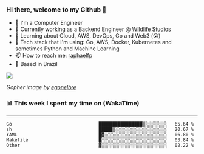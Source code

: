 ### Hi there, welcome to my Github 👋

- 📖 I'm a Computer Engineer
- 🔭 Currently working as a Backend Engineer @ [Wildlife Studios](https://wildlifestudios.com/)
- 🌱 Learning about Cloud, AWS, DevOps, Go and Web3 (😲)
- 🚀 Tech stack that I'm using: Go, AWS, Docker, Kubernetes and sometimes Python and Machine Learning
- 📫 How to reach me: [raphaelfp](https://linkedin.com/in/raphaelfp)
- 🏡 Based in Brazil

![](https://github.com/raphaelfp/gophers/blob/master/.thumb/animation/morning-coffee-3x.gif)

*Gopher image by [egonelbre](https://github.com/egonelbre/)*

### 📊 This week I spent my time on (WakaTime)

---

<!--START_SECTION:waka-->

```text
Go                                ████████████████▒░░░░░░░░   65.64 %
sh                                █████▒░░░░░░░░░░░░░░░░░░░   20.67 %
YAML                              █▓░░░░░░░░░░░░░░░░░░░░░░░   06.80 %
Makefile                          █░░░░░░░░░░░░░░░░░░░░░░░░   03.84 %
Other                             ▓░░░░░░░░░░░░░░░░░░░░░░░░   02.22 %
```

<!--END_SECTION:waka-->
